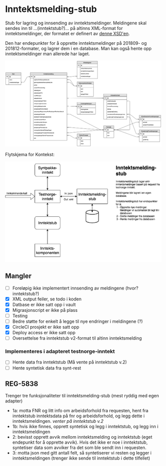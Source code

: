 # Inntektsmelding-stub

Stub for lagring og innsending av inntektsmeldinger.
Meldingene skal sendes inn til ...(inntektstub?)... på altinns XML-format for inntektsmeldinger, der formatet er 
definert av [denne XSD'en](https://github.com/navikt/tjenestespesifikasjoner/blob/master/nav-altinn-inntektsmelding/src/main/xsd/Inntektsmelding20181211.xsd).
 
Den har endepunkter for å opprette inntektsmeldinger på 201809- og 201812-formater, og lagrer dem i en database. Man 
kan også hente opp inntektsmeldinger man allerede har laget.

![databasemodell](graphics/databasemodell.png)

Flytskjema for Kontekst:

![flowchart](graphics/inntektsmelding.png)

## Mangler
- [ ] Foreløpig ikke implementert innsending av meldingene (hvor? inntektstub?)
- [x] XML output feiler, se todo i koden
- [x] Datbase er ikke satt opp i vault
- [x] Migrasjonscript er ikke på plass
- [ ] Testing
- [ ] Bedre støtte for enkelt å legge til nye endringer i meldingene (?) 
- [x] CircleCI prosjekt er ikke satt opp
- [x] Deploy access er ikke satt opp
- [ ] Oversettelse fra inntektstub v2-format til altinn inntektsmelding

### Implementeres i adapteret testnorge-inntekt
- [ ] Hente data fra inntektstub (Må vente på inntektstub v.2)
- [ ] Hente syntetisk data fra synt-rest

## REG-5838
Trenger tre funksjonaliteter til inntektsmelding-stub (mest ryddig med egen adapter)
 - 1a: motta FNR og litt info om arbeidsforhold fra requesten, hent fra inntektstub inntektsdata på fnr og 
       arbeidsforhold, og legg dette i inntektsmeldingen.
       _venter på inntektstub v.2_
 - 1b: hvis ikke finnes, opprett syntetisk og legg i inntektstub, og legg inn i inntektsmeldingen
 - 2: bevisst opprett avvik mellom inntektsmelding og inntektstub (eget endepunkt for å opprette avvik). Hvis det ikke 
      er noe i inntektstub, syntetiser data som avviker fra det som ble sendt inn i requesten.
 - 3: motta json med gitt antall felt, så syntetiserer vi resten og legger i inntektsmeldingen (trenger ikke sende til 
      inntektstub i dette tilfellet)

